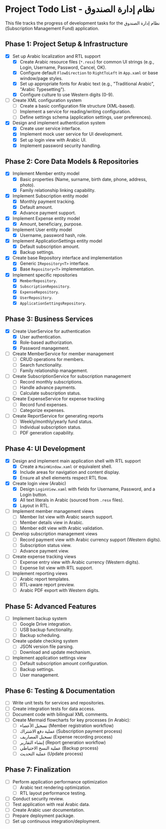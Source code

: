 # Project Todo List - نظام إدارة الصندوق

This file tracks the progress of development tasks for the نظام إدارة الصندوق (Subscription Management Fund) application.

## Phase 1: Project Setup & Infrastructure

- [x] Set up Arabic localization and RTL support
  - [x] Create Arabic resource files (`*.resx`) for common UI strings (e.g., Login, Username, Password, Cancel, OK).
  - [x] Configure default `FlowDirection` to `RightToLeft` in `App.xaml` or base window/page styles.
  - [x] Set up appropriate fonts for Arabic text (e.g., "Traditional Arabic", "Arabic Typesetting").
  - [x] Configure culture to use Western digits (0-9).
- [ ] Create XML configuration system
  - [ ] Create a basic configuration file structure (XML-based).
  - [ ] Implement a service for reading/writing configuration.
  - [ ] Define settings schema (application settings, user preferences).
- [x] Design and implement authentication system
  - [x] Create user service interface.
  - [x] Implement mock user service for UI development.
  - [x] Set up login view with Arabic UI.
  - [x] Implement password security handling.

## Phase 2: Core Data Models & Repositories

- [x] Implement Member entity model
  - [x] Basic properties (Name, surname, birth date, phone, address, photo).
  - [x] Family relationship linking capability.
- [x] Implement Subscription entity model
  - [x] Monthly payment tracking.
  - [x] Default amount.
  - [x] Advance payment support.
- [x] Implement Expense entity model
  - [x] Amount, beneficiary, purpose.
- [x] Implement User entity model
  - [x] Username, password hash, role.
- [x] Implement ApplicationSettings entity model
  - [x] Default subscription amount.
  - [x] Backup settings.
- [x] Create base Repository interface and implementation
  - [x] Generic `IRepository<T>` interface.
  - [x] Base `Repository<T>` implementation.
- [x] Implement specific repositories
  - [x] `MemberRepository`.
  - [x] `SubscriptionRepository`.
  - [x] `ExpenseRepository`.
  - [x] `UserRepository`.
  - [x] `ApplicationSettingsRepository`.

## Phase 3: Business Services

- [x] Create UserService for authentication
  - [x] User authentication.
  - [x] Role-based authorization.
  - [x] Password management.
- [ ] Create MemberService for member management
  - [ ] CRUD operations for members.
  - [ ] Search functionality.
  - [ ] Family relationship management.
- [ ] Create SubscriptionService for subscription management
  - [ ] Record monthly subscriptions.
  - [ ] Handle advance payments.
  - [ ] Calculate subscription status.
- [ ] Create ExpenseService for expense tracking
  - [ ] Record fund expenses.
  - [ ] Categorize expenses.
- [ ] Create ReportService for generating reports
  - [ ] Weekly/monthly/yearly fund status.
  - [ ] Individual subscription status.
  - [ ] PDF generation capability.

## Phase 4: UI Development

- [x] Design and implement main application shell with RTL support
  - [x] Create a `MainWindow.xaml` or equivalent shell.
  - [x] Include areas for navigation and content display.
  - [x] Ensure all shell elements respect RTL flow.
- [x] Create login view (Arabic)
  - [x] Design `LoginView.xaml` with fields for Username, Password, and a Login button.
  - [x] All text literals in Arabic (sourced from `.resx` files).
  - [x] Layout in RTL.
- [ ] Implement member management views
  - [ ] Member list view with Arabic search support.
  - [ ] Member details view in Arabic.
  - [ ] Member edit view with Arabic validation.
- [ ] Develop subscription management views
  - [ ] Record payment view with Arabic currency support (Western digits).
  - [ ] Subscription status view.
  - [ ] Advance payment view.
- [ ] Create expense tracking views
  - [ ] Expense entry view with Arabic currency (Western digits).
  - [ ] Expense list view with RTL support.
- [ ] Implement reporting views
  - [ ] Arabic report templates.
  - [ ] RTL-aware report preview.
  - [ ] Arabic PDF export with Western digits.

## Phase 5: Advanced Features

- [ ] Implement backup system
  - [ ] Google Drive integration.
  - [ ] USB backup functionality.
  - [ ] Backup scheduling.
- [ ] Create update checking system
  - [ ] JSON version file parsing.
  - [ ] Download and update mechanism.
- [ ] Implement application settings view
  - [ ] Default subscription amount configuration.
  - [ ] Backup settings.
  - [ ] User management.

## Phase 6: Testing & Documentation

- [ ] Write unit tests for services and repositories.
- [ ] Create integration tests for data access.
- [ ] Document code with bilingual XML comments.
- [ ] Create Mermaid flowcharts for key processes (in Arabic):
  - [ ] تسجيل الأعضاء (Member registration workflow)
  - [ ] عملية دفع الاشتراك (Subscription payment process)
  - [ ] تسجيل المصاريف (Expense recording process)
  - [ ] إنشاء التقارير (Report generation workflow)
  - [ ] عملية النسخ الاحتياطي (Backup process)
  - [ ] عملية التحديث (Update process)

## Phase 7: Finalization

- [ ] Perform application performance optimization
  - [ ] Arabic text rendering optimization.
  - [ ] RTL layout performance testing.
- [ ] Conduct security review.
- [ ] Test application with real Arabic data.
- [ ] Create Arabic user documentation.
- [ ] Prepare deployment package.
- [ ] Set up continuous integration/deployment.
